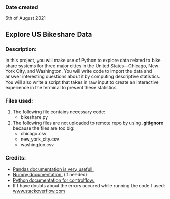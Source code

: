 ### Date created
6th of August 2021

## Explore US Bikeshare Data

### Description:
In this project, you will make use of Python to explore data related to bike share systems for three major cities in the United States—Chicago, New York City, and Washington. You will write code to import the data and answer interesting questions about it by computing descriptive statistics. You will also write a script that takes in raw input to create an interactive experience in the terminal to present these statistics.

### Files used:
1. The following file contains necessary code:
   * bikeshare.py	
2. The following files are not uploaded to remote repo by using **.gitignore** because the files are too big:
   * chicago.csv
   * new_york_city.csv
   * washington.csv

### Credits:
* [Pandas documentation is very usefull.](https://pandas.pydata.org/docs/)
* [Numpy documentation.](https://numpy.org/doc/) (if needed)
* [Python documentation for controlflow.](https://docs.python.org/3/tutorial/controlflow.html)
* If I have doubts about the errors occured while running the code I used: www.stackoverflow.com
